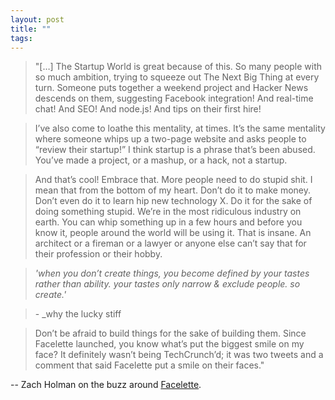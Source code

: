 ```yaml
---
layout: post
title: ""
tags:
---
```

> "[…] The Startup World is great because of this. So many people with so much
ambition, trying to squeeze out The Next Big Thing at every turn. Someone puts
together a weekend project and Hacker News descends on them, suggesting
Facebook integration! And real-time chat! And SEO! And node.js! And tips on
their first hire!

>

> I’ve also come to loathe this mentality, at times. It’s the same mentality
where someone whips up a two-page website and asks people to “review their
startup!” I think startup is a phrase that’s been abused. You’ve made a
project, or a mashup, or a hack, not a startup.

>

> And that’s cool! Embrace that. More people need to do stupid shit. I mean
that from the bottom of my heart. Don’t do it to make money. Don’t even do it
to learn hip new technology X. Do it for the sake of doing something stupid.
We’re in the most ridiculous industry on earth. You can whip something up in a
few hours and before you know it, people around the world will be using it.
That is insane. An architect or a fireman or a lawyer or anyone else can’t say
that for their profession or their hobby.

>

> _'when you don’t create things, you become defined by your tastes rather than
ability. your tastes only narrow & exclude people. so create.'_

> \- _why the lucky stiff
>

> Don’t be afraid to build things for the sake of building them. Since
Facelette launched, you know what’s put the biggest smile on my face? It
definitely wasn’t being TechCrunch’d; it was two tweets and a comment that
said Facelette put a smile on their faces."

-- Zach Holman on the buzz around [Facelette](http://zachholman.com/2010/10/facelette-on-techcrunch-in-three-hours-and-zero-dollars/).

